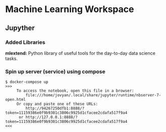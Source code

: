 # Machine Learning Workspace

## Jupyther

### Added Libraries

__mlextend:__ Python library of useful tools for the day-to-day data science tasks.

### Spin up server (service) using compose

```
$ docker-compose up
>>>
     To access the notebook, open this file in a browser:
         file:///home/jovyan/.local/share/jupyter/runtime/nbserver-7-open.html
     Or copy and paste one of these URLs:
         http://94267250dfb1:8888/?token=11159386e0f9b9301c3806c9925d1cfacee2cdafa517f9a4
      or http://127.0.0.1:8888/?token=11159386e0f9b9301c3806c9925d1cfacee2cdafa517f9a4
<<<
```
